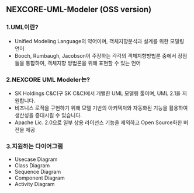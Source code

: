 ## NEXCORE-UML-Modeler (OSS version)

### 1.UML이란?

* Unified Modeling Language의 약어이며, 객체지향분석과 설계를 위한 모델링 언어
* Booch, Rumbaugh, Jacobson이 주장하는 각각의 객체지향방법론 중에서 장점들을 통합하여, 객체지향 방법론을 위해 표현할 수 있는 언어

### 2.NEXCORE UML Modeler는? 

* SK Holdings C&C(구 SK C&C)에서 개밸한 UML 모델링 툴이며, UML 2.1을 지원합니다.
* 비즈니스 로직을 구현하기 위해 모델 기반의 아키텍처와 자동화된 기능을 활용하여 생산성을 증대시킬 수 있습니다.
* Apache Lic. 2.0으로 일부 상용 라이선스 기능을 제외하고 Open Source화한 버전을 제공

### 3.지원하는 다이어그램 

* Usecase Diagram
* Class Diagram
* Sequence Diagram
* Component Diagram
* Activity Diagram
